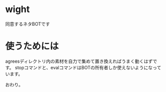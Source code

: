 # wight
同意するネタBOTです

# 使うためには
agreesディレクトリ内の素材を自力で集めて置き換えればうまく動くはずです。
stopコマンドと、evalコマンドはBOTの所有者しか使えないようになっています。

おわり。